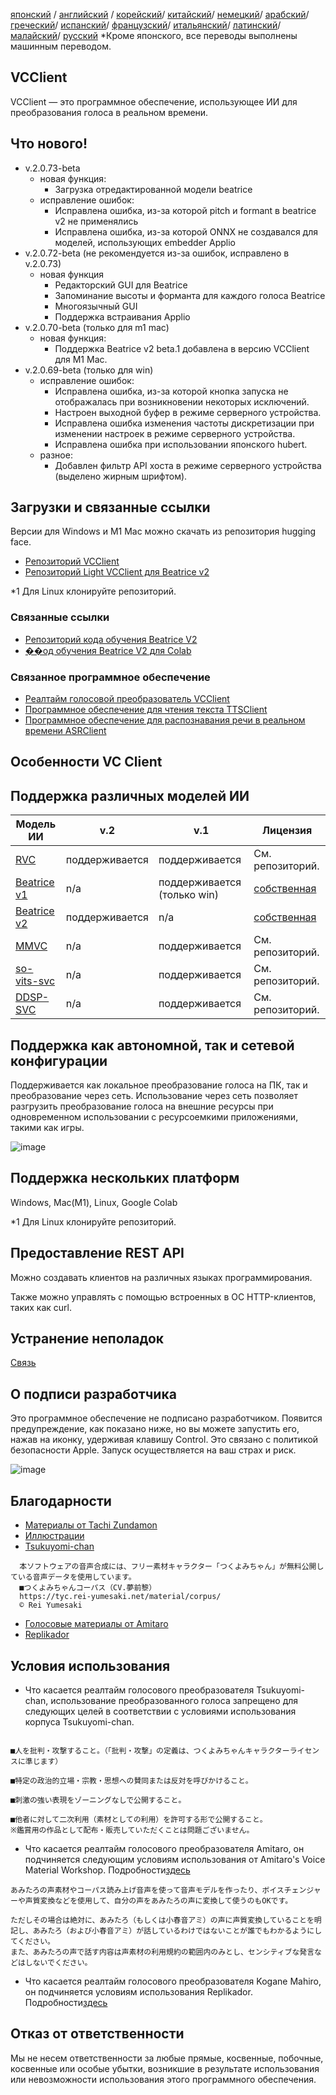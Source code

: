 [японский](/README.md) /
[английский](/docs_i18n/README_en.md) /
[корейский](/docs_i18n/README_ko.md)/
[китайский](/docs_i18n/README_zh.md)/
[немецкий](/docs_i18n/README_de.md)/
[арабский](/docs_i18n/README_ar.md)/
[греческий](/docs_i18n/README_el.md)/
[испанский](/docs_i18n/README_es.md)/
[французский](/docs_i18n/README_fr.md)/
[итальянский](/docs_i18n/README_it.md)/
[латинский](/docs_i18n/README_la.md)/
[малайский](/docs_i18n/README_ms.md)/
[русский](/docs_i18n/README_ru.md)
*Кроме японского, все переводы выполнены машинным переводом.

## VCClient

VCClient — это программное обеспечение, использующее ИИ для преобразования голоса в реальном времени.

## Что нового!

* v.2.0.73-beta
  * новая функция:
    * Загрузка отредактированной модели beatrice
  * исправление ошибок:
    * Исправлена ошибка, из-за которой pitch и formant в beatrice v2 не применялись
    * Исправлена ошибка, из-за которой ONNX не создавался для моделей, использующих embedder Applio
* v.2.0.72-beta (не рекомендуется из-за ошибок, исправлено в v.2.0.73)
  * новая функция
    * Редакторский GUI для Beatrice
    * Запоминание высоты и форманта для каждого голоса Beatrice
    * Многоязычный GUI
    * Поддержка встраивания Applio
* v.2.0.70-beta (только для m1 mac)
  * новая функция:
    * Поддержка Beatrice v2 beta.1 добавлена в версию VCClient для M1 Mac.
* v.2.0.69-beta (только для win)
  * исправление ошибок:
    * Исправлена ошибка, из-за которой кнопка запуска не отображалась при возникновении некоторых исключений.
    * Настроен выходной буфер в режиме серверного устройства.
    * Исправлена ошибка изменения частоты дискретизации при изменении настроек в режиме серверного устройства.
    * Исправлена ошибка при использовании японского hubert.
  * разное:
    * Добавлен фильтр API хоста в режиме серверного устройства (выделено жирным шрифтом).

## Загрузки и связанные ссылки

Версии для Windows и M1 Mac можно скачать из репозитория hugging face.

* [Репозиторий VCClient](https://huggingface.co/wok000/vcclient000/tree/main)
* [Репозиторий Light VCClient для Beatrice v2](https://huggingface.co/wok000/light_vcclient_beatrice/tree/main)

*1 Для Linux клонируйте репозиторий.

### Связанные ссылки

* [Репозиторий кода обучения Beatrice V2](https://huggingface.co/fierce-cats/beatrice-trainer)
* [��од обучения Beatrice V2 для Colab](https://github.com/w-okada/beatrice-trainer-colab)

### Связанное программное обеспечение

* [Реалтайм голосовой преобразователь VCClient](https://github.com/w-okada/voice-changer)
* [Программное обеспечение для чтения текста TTSClient](https://github.com/w-okada/ttsclient)
* [Программное обеспечение для распознавания речи в реальном времени ASRClient](https://github.com/w-okada/asrclient)

## Особенности VC Client

## Поддержка различных моделей ИИ

| Модель ИИ                                                                                                     | v.2       | v.1                  | Лицензия                                                                                 |
| ------------------------------------------------------------------------------------------------------------ | --------- | -------------------- | ------------------------------------------------------------------------------------------ |
| [RVC ](https://github.com/RVC-Project/Retrieval-based-Voice-Conversion-WebUI/blob/main/docs/jp/README.ja.md) | поддерживается | поддерживается            | См. репозиторий.                                                             |
| [Beatrice v1](https://prj-beatrice.com/)                                                                     | n/a       | поддерживается (только win) | [собственная](https://github.com/w-okada/voice-changer/tree/master/server/voice_changer/Beatrice) |
| [Beatrice v2](https://prj-beatrice.com/)                                                                     | поддерживается | n/a                  | [собственная](https://huggingface.co/wok000/vcclient_model/blob/main/beatrice_v2_beta/readme.md)  |
| [MMVC](https://github.com/isletennos/MMVC_Trainer)                                                           | n/a       | поддерживается            | См. репозиторий.                                                             |
| [so-vits-svc](https://github.com/svc-develop-team/so-vits-svc)                                               | n/a       | поддерживается            | См. репозиторий.                                                             |
| [DDSP-SVC](https://github.com/yxlllc/DDSP-SVC)                                                               | n/a       | поддерживается            | См. репозиторий.                                                             |

## Поддержка как автономной, так и сетевой конфигурации

Поддерживается как локальное преобразование голоса на ПК, так и преобразование через сеть.
Использование через сеть позволяет разгрузить преобразование голоса на внешние ресурсы при одновременном использовании с ресурсоемкими приложениями, такими как игры.

![image](https://user-images.githubusercontent.com/48346627/206640768-53f6052d-0a96-403b-a06c-6714a0b7471d.png)

## Поддержка нескольких платформ

Windows, Mac(M1), Linux, Google Colab

*1 Для Linux клонируйте репозиторий.

## Предоставление REST API

Можно создавать клиентов на различных языках программирования.

Также можно управлять с помощью встроенных в ОС HTTP-клиентов, таких как curl.

## Устранение неполадок

[Связь](tutorials/trouble_shoot_communication_ja.md)

## О подписи разработчика

Это программное обеспечение не подписано разработчиком. Появится предупреждение, как показано ниже, но вы можете запустить его, нажав на иконку, удерживая клавишу Control. Это связано с политикой безопасности Apple. Запуск осуществляется на ваш страх и риск.

![image](https://user-images.githubusercontent.com/48346627/212567711-c4a8d599-e24c-4fa3-8145-a5df7211f023.png)

## Благодарности

* [Материалы от Tachi Zundamon](https://seiga.nicovideo.jp/seiga/im10792934)
* [Иллюстрации](https://www.irasutoya.com/)
* [Tsukuyomi-chan](https://tyc.rei-yumesaki.net/)

```
  本ソフトウェアの音声合成には、フリー素材キャラクター「つくよみちゃん」が無料公開している音声データを使用しています。
  ■つくよみちゃんコーパス（CV.夢前黎）
  https://tyc.rei-yumesaki.net/material/corpus/
  © Rei Yumesaki
```

* [Голосовые материалы от Amitaro](https://amitaro.net/)
* [Replikador](https://kikyohiroto1227.wixsite.com/kikoto-utau)

## Условия использования

* Что касается реалтайм голосового преобразователя Tsukuyomi-chan, использование преобразованного голоса запрещено для следующих целей в соответствии с условиями использования корпуса Tsukuyomi-chan.

```

■人を批判・攻撃すること。（「批判・攻撃」の定義は、つくよみちゃんキャラクターライセンスに準じます）

■特定の政治的立場・宗教・思想への賛同または反対を呼びかけること。

■刺激の強い表現をゾーニングなしで公開すること。

■他者に対して二次利用（素材としての利用）を許可する形で公開すること。
※鑑賞用の作品として配布・販売していただくことは問題ございません。
```

* Что касается реалтайм голосового преобразователя Amitaro, он подчиняется следующим условиям использования от Amitaro's Voice Material Workshop. Подробности[здесь](https://amitaro.net/voice/faq/#index_id6)

```
あみたろの声素材やコーパス読み上げ音声を使って音声モデルを作ったり、ボイスチェンジャーや声質変換などを使用して、自分の声をあみたろの声に変換して使うのもOKです。

ただしその場合は絶対に、あみたろ（もしくは小春音アミ）の声に声質変換していることを明記し、あみたろ（および小春音アミ）が話しているわけではないことが誰でもわかるようにしてください。
また、あみたろの声で話す内容は声素材の利用規約の範囲内のみとし、センシティブな発言などはしないでください。
```

* Что касается реалтайм голосового преобразователя Kogane Mahiro, он подчиняется условиям использования Replikador. Подробности[здесь](https://kikyohiroto1227.wixsite.com/kikoto-utau/ter%EF%BD%8Ds-of-service)

## Отказ от ответственности

Мы не несем ответственности за любые прямые, косвенные, побочные, косвенные или особые убытки, возникшие в результате использования или невозможности использования этого программного обеспечения.
